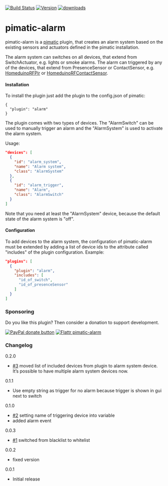 [![Build Status](http://img.shields.io/travis/michbeck100/pimatic-alarm/master.svg)](https://travis-ci.org/michbeck100/pimatic-alarm)
[![Version](https://img.shields.io/npm/v/pimatic-alarm.svg)](https://img.shields.io/npm/v/pimatic-alarm.svg)
[![downloads][downloads-image]][downloads-url]

[downloads-image]: https://img.shields.io/npm/dm/pimatic-alarm.svg?style=flat
[downloads-url]: https://npmjs.org/package/pimatic-alarm

pimatic-alarm
=======================

pimatic-alarm is a [pimatic](https://github.com/pimatic/pimatic) plugin, that creates an alarm system based on the existing sensors and actuators defined in the pimatic installation.

The alarm system can switches on all devices, that extend from SwitchActuator, e.g. lights or smoke alarms.
The alarm can triggered by any of the devices, that extend from PresenceSensor or ContactSensor, e.g. [HomeduinoRFPir](https://github.com/pimatic/pimatic-homeduino#pir-sensor-example) or [HomeduinoRFContactSensor](https://github.com/pimatic/pimatic-homeduino#contact-sensor-example).

#### Installation

To install the plugin just add the plugin to the config.json of pimatic:

    {
      "plugin": "alarm"   
    }

The plugin comes with two types of devices. The "AlarmSwitch" can be used to manually trigger an alarm and the "AlarmSystem" is used to activate the alarm system.

Usage:

```json
"devices": [
  {
    "id": "alarm_system",
    "name": "Alarm system",
    "class": "AlarmSystem"
  },
  {
    "id": "alarm_trigger",
    "name": "Alarm",
    "class": "AlarmSwitch"
  }
]
```

Note that you need at least the "AlarmSystem" device, because the default state of the alarm system is "off".

#### Configuration

To add devices to the alarm system, the configuration of pimatic-alarm must be extended by adding a list of device ids to the attribute called "includes" of the plugin configuration.
Example:

```json
"plugins": [
  {
    "plugin": "alarm",
    "includes": [
      "id_of_switch",
      "id_of_presenceSensor"
    ]
  }
]
```

### Sponsoring

Do you like this plugin? Then consider a donation to support development.

<span class="badge-paypal"><a href="https://www.paypal.com/cgi-bin/webscr?cmd=_s-xclick&hosted_button_id=2T48JXA589B4Y" title="Donate to this project using Paypal"><img src="https://img.shields.io/badge/paypal-donate-yellow.svg" alt="PayPal donate button" /></a></span>
[![Flattr pimatic-alarm](http://api.flattr.com/button/flattr-badge-large.png)](https://flattr.com/submit/auto?user_id=michbeck100&url=https://github.com/michbeck100/pimatic-alarm&title=pimatic-alarm&language=&tags=github&category=software)

### Changelog
0.2.0
* [#3](https://github.com/michbeck100/pimatic-alarm/issues/3) moved list of included devices from plugin to alarm system device. It’s possible to have multiple alarm system devices now.

0.1.1
* Use empty string as trigger for no alarm because trigger is shown in gui next to switch

0.1.0
* [#2](https://github.com/michbeck100/pimatic-alarm/issues/2) setting name of triggering device into variable
* added alarm event

0.0.3
* [#1](https://github.com/michbeck100/pimatic-alarm/issues/1) switched from blacklist to whitelist

0.0.2
* fixed version

0.0.1
* Initial release
